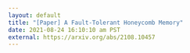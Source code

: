 ```yaml
---
layout: default
title: "[Paper] A Fault-Tolerant Honeycomb Memory"
date: 2021-08-24 16:10:10 am PST
external: https://arxiv.org/abs/2108.10457
---
```

